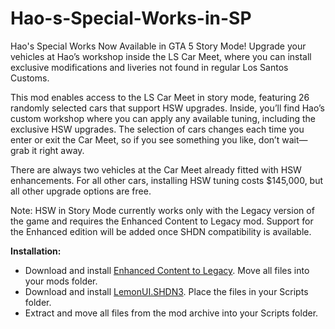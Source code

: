 # Hao-s-Special-Works-in-SP
Hao's Special Works Now Available in GTA 5 Story Mode!
Upgrade your vehicles at Hao’s workshop inside the LS Car Meet, where you can install exclusive modifications and liveries not found in regular Los Santos Customs.

This mod enables access to the LS Car Meet in story mode, featuring 26 randomly selected cars that support HSW upgrades. Inside, you’ll find Hao’s custom workshop where you can apply any available tuning, including the exclusive HSW upgrades. The selection of cars changes each time you enter or exit the Car Meet, so if you see something you like, don’t wait—grab it right away.

There are always two vehicles at the Car Meet already fitted with HSW enhancements. For all other cars, installing HSW tuning costs $145,000, but all other upgrade options are free.

Note: HSW in Story Mode currently works only with the Legacy version of the game and requires the Enhanced Content to Legacy mod. Support for the Enhanced edition will be added once SHDN compatibility is available.

**Installation:**

- Download and install [Enhanced Content to Legacy]([url](https://www.nexusmods.com/gta5/mods/1267?tab=files&file_id=2196)). Move all files into your mods folder.
- Download and install [LemonUI.SHDN3]([url](https://github.com/LemonUIbyLemon/LemonUI/releases)). Place the files in your Scripts folder.
- Extract and move all files from the mod archive into your Scripts folder.
